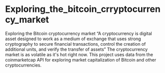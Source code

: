 # Exploring_the_bitcoin_crryptocurrency_market
  Exploring the Bitcoin cryptocurrency market  “A cryptocurrency is digital asset designed to work as a medium of exchange that uses strong cryptography to secure financial transactions, control the creation of additional units, and verify the transfer of assets”  The cryptocurrency market is as volatile as it's hot right now. This project uses data from the coinmarketcap API for exploring market capitalization of Bitcoin and other cryptocurrencies.
